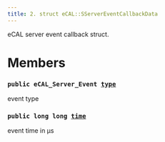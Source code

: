 ```yaml
---
title: 2. struct eCAL::SServerEventCallbackData
---
```


eCAL server event callback struct.

# Members

### `public eCAL_Server_Event `[`type`](#d0/d66/structeCAL_1_1SServerEventCallbackData_1aa318600e2ba9b3cabab824597ecfbec1) 

event type

### `public long long `[`time`](#d0/d66/structeCAL_1_1SServerEventCallbackData_1a4fd9dfb87407433d52bfa14c80294896) 

event time in µs

